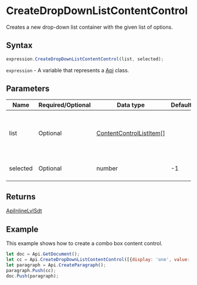 # CreateDropDownListContentControl

Creates a new drop-down list container with the given list of options.

## Syntax

```javascript
expression.CreateDropDownListContentControl(list, selected);
```

`expression` - A variable that represents a [Api](../Api.md) class.

## Parameters

| **Name** | **Required/Optional** | **Data type** | **Default** | **Description** |
| ------------- | ------------- | ------------- | ------------- | ------------- |
| list | Optional | [ContentControlListItem](../../Enumeration/ContentControlListItem.md)[] |  | An array of objects representing the items in the drop-down list. |
| selected | Optional | number | -1 | The selected item index. |

## Returns

[ApiInlineLvlSdt](../../ApiInlineLvlSdt/ApiInlineLvlSdt.md)

## Example

This example shows how to create a combo box content control.

```javascript editor-docx
let doc = Api.GetDocument();
let cc = Api.CreateDropDownListContentControl([{display: 'one', value: '1'}, {display: 'two', value: '2'}], 1);
let paragraph = Api.CreateParagraph();
paragraph.Push(cc);
doc.Push(paragraph);
```
